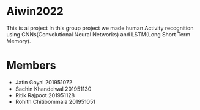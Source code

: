 # Aiwin2022
This is ai project
In this group project we made human Activity recognition using CNNs(Convolutional Neural Networks) and LSTM(Long Short Term Memory). 



# Members
- Jatin Goyal 201951072
- Sachin Khandelwal 201951130
- Ritik Rajpoot 201951128
- Rohith Chitibommala 201951051


